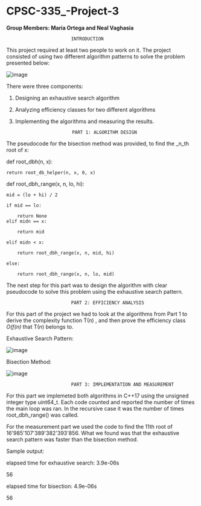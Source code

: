 # CPSC-335_-Project-3
__Group Members: Maria Ortega and Neal Vaghasia__

                            INTRODUCTION
This project required at least two people to work on it. The project consisted of using two different algorithm patterns to solve the problem presented below:

![image](https://user-images.githubusercontent.com/79822470/122872363-34327d80-d2e5-11eb-95c4-cf31159ed6f5.png)


There were three components:
1. Designing an exhaustive search algorithm
2. Analyzing efficiency classes for two different algorithms
3. Implementing the algorithms and measuring the results.

                            PART 1: ALGORITHM DESIGN
The pseudocode for the bisection method was provided, to find the _n_th root of x:

def root_dbh(n, x):

    return root_db_helper(n, x, 0, x)

def root_dbh_range(x, n, lo, hi):

    mid = (lo + hi) / 2
    
    if mid == lo:
    
        return None
    elif midn == x:
    
        return mid
        
    elif midn < x:
    
        return root_dbh_range(x, n, mid, hi)
        
    else:
    
        return root_dbh_range(x, n, lo, mid)
        
        
The next step for this part was to design the algorithm with clear pseudocode to solve this problem using the exhaustive search pattern.


                            PART 2: EFFICIENCY ANALYSIS
For this part of the project we had to look at the algorithms from Part 1 to derive the complexity function T(_n_) , and then prove the efficiency class _O(f(n)_ that T(_n_) belongs to.

Exhaustive Search Pattern:

![image](https://user-images.githubusercontent.com/79822470/122873779-08b09280-d2e7-11eb-9b82-26fa96a2ab4a.png)

Bisection Method:

![image](https://user-images.githubusercontent.com/79822470/122873918-3ac1f480-d2e7-11eb-9069-03b59b848424.png)


                            PART 3: IMPLEMENTATION AND MEASUREMENT
For this part we implemeted both algorithms in C++17 using the unsigned integer type uint64_t. Each code counted and reported the number of times the main loop was ran. In the recursive case it was the number of times root_dbh_range() was called.

For the measurement part we used the code to find the 11th root of 16'985'107'389'382'393'856. What we found was that the exhaustive search pattern was faster than the bisection method. 

Sample output:

elapsed time for exhaustive search: 3.9e-06s

56

elapsed time for bisection: 4.9e-06s

56
